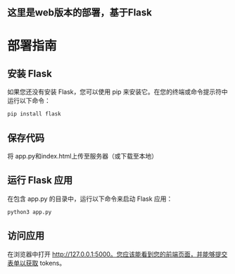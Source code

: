 ## 这里是web版本的部署，基于Flask

# 部署指南

## 安装 Flask

如果您还没有安装 Flask，您可以使用 pip 来安装它。在您的终端或命令提示符中运行以下命令：

```bash
pip install flask
```

## 保存代码

将 app.py和index.html上传至服务器（或下载至本地）

## 运行 Flask 应用

在包含 app.py 的目录中，运行以下命令来启动 Flask 应用：

```bash
python3 app.py
```

## 访问应用

在浏览器中打开 http://127.0.0.1:5000。您应该能看到您的前端页面，并能够提交表单以获取 tokens。

